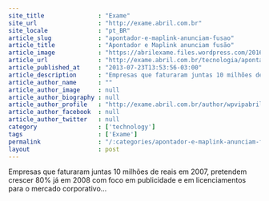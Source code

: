 ```yaml
---
site_title               : "Exame"
site_url                 : "http://exame.abril.com.br"
site_locale              : "pt_BR"
article_slug             : "apontador-e-maplink-anunciam-fusao"
article_title            : "Apontador e Maplink anunciam fusão"
article_image            : "https://abrilexame.files.wordpress.com/2016/09/tampao-exame1.png?w=945"
article_url              : "http://exame.abril.com.br/tecnologia/apontador-e-maplink-anunciam-fusao-m0161802/"
article_published_at     : "2013-07-23T13:53:56-03:00"
article_description      : "Empresas que faturaram juntas 10 milhões de reais em 2007, pretendem crescer 80% já em 2008 com foco em publicidade e em licenciamentos para o mercado corporativo..."
article_author_name      : ""
article_author_image     : null
article_author_biography : null
article_author_profile   : "http://exame.abril.com.br/author/wpvipabril/"
article_author_facebook  : null
article_author_twitter   : null
category                 : ['technology']
tags                     : ['Exame']
permalink                : "/:categories/apontador-e-maplink-anunciam-fusao/"
layout                   : post
---
```


Empresas que faturaram juntas 10 milhões de reais em 2007, pretendem crescer 80% já em 2008 com foco em publicidade e em licenciamentos para o mercado corporativo...
